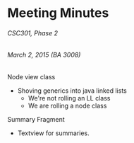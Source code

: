 # Meeting Minutes
###### CSC301, Phase 2
###### March 2, 2015 (BA 3008)

Node view class

 - Shoving generics into java linked lists
	- We're not rolling an LL class
	- We are rolling a node class

Summary Fragment

- Textview for summaries. 
